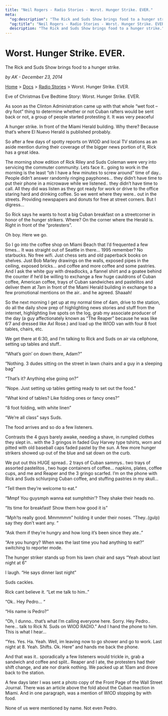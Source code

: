 ```yaml
---
title: "Neil Rogers - Radio Stories - Worst. Hunger Strike. EVER."
meta:
  "og:description": "The Rick and Suds Show brings food to a hunger strike."
  "og:title": "Neil Rogers - Radio Stories - Worst. Hunger Strike. EVER.    "
  description: "The Rick and Suds Show brings food to a hunger strike."
---
```


# Worst. Hunger Strike. EVER.

The Rick and Suds Show brings food to a hunger strike.

_by AK - December 23, 2014_

[Home](https://neilrogers.org/) > [Docs](https://neilrogers.org/docs) > [Radio Stories](https://neilrogers.org/docs/radio-stories) > Worst. Hunger Strike. EVER.

Eve of Christmas Eve Bedtime Story: Worst. Hunger Strike. EVER.

As soon as the Clinton Administration came up with that whole “wet foot – dry foot” thing to determine whether or not Cuban rafters would be sent back or not, a group of people started protesting it. It was very peaceful

A hunger strike. In front of the Miami Herald building. Why there? Because that’s where El Nuevo Herald is published probably.

So after a few days of spotty reports on WIOD and local TV stations as an aside mention during their coverage of the bigger news portion of it, Rick has a great idea.

The morning show edition of Rick Riley and Suds Coleman were very into servicing the commuter community. Lets face it.. going to work in the morning is the least “oh I have a few minutes to screw around” time of day.. People didn’t answer randomly ringing payphones… they didn’t have time to put their phone in a microwave while we listened.. they didn’t have time to call. All they did was listen as they got ready for work or drive to the office staring hard and drinking coffee. So we went where they were.. out in the streets. Providing newspapers and donuts for free at street corners. But I digress…

So Rick says he wants to host a big Cuban breakfast on a streetcorner in honor of the hunger strikers. Where? On the corner where the Herald is. Right in front of the “protesters”.

Oh boy. Here we go.

So I go into the coffee shop on Miami Beach that I’d frequented a few times… It was straight out of Seattle in there… 1995 remember? No starbucks. No free wifi. Just chess sets and old paperback books on shelves. Just Bob Marley drawings on the walls, exposed pipes in the ceiling, exposed bricks… and coffee and more coffee and some pastries. And I ask the white guy with dreadlocks, a flannel shirt and a goatee behind the counter if he’d be willing to exchange a few huge cauldrons of Cuban coffee, American coffee, trays of Cuban sandwiches and pastelitos and deliver them at 7am in front of the Miami Herald building in exchange to a few promotional mentions on the air.. and he agreed. Shaaah!

So the next morning I get up at my normal time of 4am, drive to the station, do all the daily show prep of highlighting news stories and stuff from the internet, highlighting live spots on the log, grab my associate producer of the day (a guy affectionately known as “The Reaper” because he was like 6’7 and dressed like Axl Rose.) and load up the WIOD van with four 8 foot tables, chairs, etc.

We get there at 6:30, and I’m talking to Rick and Suds on air via cellphone, setting up tables and stuff..

“What’s goin’ on down there, Adam?”

“Nothing. 3 dudes sitting on the street in lawn chairs and a guy in a sleeping bag”

“That’s it? Anything else going on?”

“Nope. Just setting up tables getting ready to set out the food.”

“What kind of tables? Like folding ones or fancy ones?”

“8 foot folding, with white linen”

“We’re all class” says Suds.

The food arrives and so do a few listeners.

Contrasts the 4 guys barely awake, needing a shave, in rumpled clothes they slept in.. with the 3 gringos in faded Guy Harvey type tshirts, worn and pitted with old baseball caps faded pastel by the sun. A few more hunger strikers showed up out of the blue and sat down on the curb.

We put out this HUGE spread.. 2 trays of Cuban sammys.. two trays of assorted pastelitos , two huge containers of coffee… napkins, plates, coffee cups, and me and Reaper and the 3 gringo scarfed. I’m on the phone with Rick and Suds schlurping Cuban coffee, and stuffing pastries in my skull…

“Tell them they’re welcome to eat.”

“Mmpf You guysmph wanna eat sumphthin’? They shake their heads no.

“Its time for breakfast! Show them how good it is”

“Mph’ts really good. Mmmmmm” holding it under their noses. “They..(gulp) say they don’t want any. “

“Ask them if they’re hungry and how long it’s been since they ate..”

“Are you hungry? When was the last time you had anything to eat?” switching to reporter mode.

The hunger striker stands up from his lawn chair and says “Yeah about last night at 6”

I laugh. “He says dinner last night”

Suds cackles.

Rick cant believe it. “Let me talk to him..”

“Ok.. Hey Pedro… “

“His name is Pedro?”

“Oh, I dunno.. that’s what I’m calling everyone here. Sorry. Hey Pedro.. here… talk to Rick N. Suds on WIOD RADIO.” And I hand the phone to him. This is what I hear…

“Yes. Yes. Ha. Yeah. Well, im leaving now to go shower and go to work. Last night at 8. Yeah. Shifts. Ok. Here” and hands me back the phone.

And that was it.. sporadically a few listeners would trickle in, grab a sandwich and coffee and split.. Reaper and I ate, the protesters had their shift change, and ate nor drank nothing. We packed up at 10am and drove back to the station.

A few days later I was sent a photo copy of the Front Page of the Wall Street Journal. There was an article above the fold about the Cuban reaction in Miami. And in one paragraph, was a mention of WIOD stopping by with food.

None of us were mentioned by name. Not even Pedro.